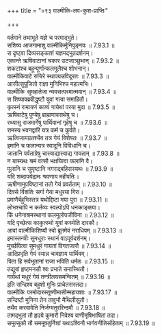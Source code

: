 +++
title = "०९३ वाल्मीकि-लव-कुश-प्राप्तिः"

+++


  
वर्तमाने तथाभूते यज्ञे च परमाद्भुते।  
सशिष्य आजगामाशु वाल्मीकिर्मुनिपुङ्गवः ॥ 7.93.1 ॥   
स दृष्ट्वा दिव्यसङ्काशं यज्ञमद्भुतदर्शनम्।  
एकान्ते ऋषिवाटानां चकार उटजाञ्छुभान् ॥ 7.93.2 ॥   
शकटांश्च बहून्पूर्णान्फलमूलैश्च शोभनान्।  
वाल्मीकिवाटे रुचिरे स्थापयन्नविदूरतः ॥ 7.93.3 ॥   
आसीत्सुपूजितो राज्ञा मुनिभिश्च महात्मभिः।  
वाल्मीकिः सुमहातेजा न्यवसत्परमात्मवान् ॥ 7.93.4 ॥   
स शिष्यावब्रवीद्धृष्टौ युवां गत्वा समाहितौ।  
कृत्स्नं रामायणं काव्यं गायेथां परया मुदा ॥ 7.93.5 ॥   
ऋषिवाटेषु पुण्येषु ब्राह्मणावसथेषु च।  
रथ्यासु राजमार्गेषु पार्थिवानां गृहेषु च ॥ 7.93.6 ॥   
रामस्य भवनद्वारि यत्र कर्म च कुर्वते।  
ऋत्विजामग्रतश्चैव तत्र गेयं विशेषतः ॥ 7.93.7 ॥   
इमानि च फलान्यत्र स्वादूनि विविधानि च।  
जातानि पर्वताग्रेषु चास्वाद्यास्वाद्य गायताम् ॥ 7.93.8 ॥   
न यास्यथः श्रमं वत्सौ भक्षयित्वा फलानि वै।  
मूलानि च सुमृष्टानि नगराद्बहिरास्यथः ॥ 7.93.9 ॥   
यदि शब्दापयेद्रामः श्रवणाय महीपतिः।  
ऋषीणामुपविष्टानां ततो गेयं प्रवर्तताम् ॥ 7.93.10 ॥   
दिवसे विंशतिः सर्गा गेया मधुरया गिरा।  
प्रमाणैर्बहुभिस्तत्र यथोद्दिष्टा मया पुरा ॥ 7.93.11 ॥   
लोभश्चापि न कर्तव्यः स्वल्पोऽपि धनकाङ्क्षया।  
किं धनेनाश्रमस्थानां फलमूलोपजीविना ॥ 7.93.12 ॥   
यदि पृच्छेत्स काकुत्स्थो युवां कस्येति दारकौ।  
आवां वाल्मीकिशिष्यौ स्वो ब्रूतमेवं नराधिपम् ॥ 7.93.13 ॥   
इमास्तन्त्रीः सुमधुराः स्थानं वाऽपूर्वदर्शनम्।  
मूर्च्छयित्वा सुमधुरं गायतां विगतज्वरौ ॥ 7.93.14 ॥   
आदिप्रभृति गेयं स्यान्न चावज्ञाय पार्थिवम्।  
पिता हि सर्वभूतानां राजा भविति धर्मतः ॥ 7.93.15 ॥   
तद्युवां हृष्टमनसौ श्वः प्रभाते समास्थितौ।  
गायेथां मधुरं गेयं तन्त्रीलयसमन्वितम् ॥ 7.93.16 ॥   
इति सन्दिश्य बहुशो मुनिः प्राचेतसस्तदा।  
वाल्मीकिः परमोदारस्तूष्णीमासीन्महायशाः ॥ 7.93.17 ॥   
सन्दिष्टौ मुनिना तेन तावुभौ मैथिलीसुतौ।  
तथैव करवावेति निर्जग्मतुररिन्दमौ ॥ 7.93.18 ॥   
तामद्भुतां तौ हृदये कुमारौ निवेश्य वाणीमृषिभाषितां तदा।  
समुत्सुकौ तौ सममूषतुर्निशां यथाऽश्विनौ भार्गवनीतिसंहिताम् ॥ 7.93.19 ॥   
